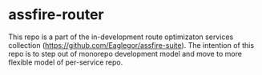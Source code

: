# assfire-router

This repo is a part of the in-development route optimizaton services collection (https://github.com/Eaglegor/assfire-suite).
The intention of this repo is to step out of monorepo development model and move to more flexible model of per-service repo.